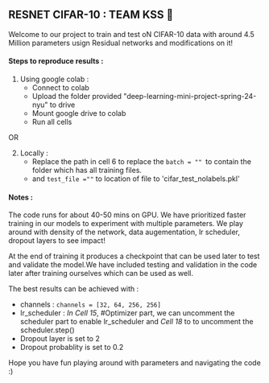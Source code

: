 ##  RESNET CIFAR-10 : TEAM KSS 🐍
Welcome to our project to train and test oN CIFAR-10 data with around 4.5 Million parameters usign Residual networks and modifications on it!

#### Steps to reproduce results :

1. Using  google colab : 
    - Connect to colab
    - Upload the folder provided "deep-learning-mini-project-spring-24-nyu" to drive
    - Mount google drive to colab
    - Run all cells

OR 

2. Locally : 
    - Replace the path in cell 6 to replace the ```batch = "" ```to contain the folder which has all training files.
    - and ```test_file =""``` to location of file to 'cifar_test_nolabels.pkl' 

#### Notes : 
The code runs for about 40-50 mins on GPU. We have prioritized faster training in our models to experiment with multiple parameters. We play around with density of the network, data augementation, lr scheduler, dropout layers to see impact! 

At the end of training it produces a checkpoint that can be used later to test and validate the model.We have included testing and validation in the code later after training ourselves which can be used as well. 

The best results can be achieved with : 
-  channels : ```channels = [32, 64, 256, 256]```
-  lr_scheduler : *In Cell 15*, #Optimizer part, we can uncomment the scheduler part to enable lr_scheduler and *Cell 18* to to uncomment the scheduler.step()
- Dropout layer is set to 2
- Dropout probablity is set to 0.2


Hope you have fun playing around with parameters and navigating the code :) 

